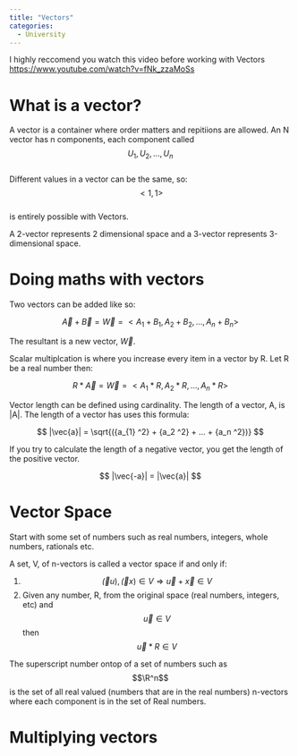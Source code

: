 ```yaml
---
title: "Vectors"
categories:
  - University
---
```


I highly reccomend you watch this video before working with Vectors
https://www.youtube.com/watch?v=fNk_zzaMoSs

# What is a vector?
A vector is a container where order matters and repitiions are allowed.
An N vector has n components, each component called <br>
$$U_1, U_2, ... , U_n$$ <br>
Different values in a vector can be the same, so: <br>
$$<1, 1>$$ <br>
is entirely possible with Vectors.

A 2-vector represents 2 dimensional space and a 3-vector represents 3-dimensional space.

# Doing maths with vectors

Two vectors can be added like so:

$$ \vec{A} + \vec{B} = \vec{W} = <A_1 + B_1, A_2 + B_2, ... , A_n + B_n>$$

The resultant is a new vector, $\vec{W}$.

Scalar multiplcation is where you increase every item in a vector by R.
Let R be a real number then:

$$ R * \vec{A} = \vec{W} = <A_1 * R, A_2 * R, ... , A_n * R>$$

Vector length can be defined using cardinality. The length of a vector, A, is |A|. 
The length of a vector has uses this formula:

$$ |\vec{a}| = \sqrt{({a_{1}  ^2} + {a_2  ^2} + ... + {a_n  ^2})} $$

If you try to calculate the length of a negative vector, you get the length of the positive vector.

$$ |\vec{-a}| = |\vec{a}| $$

# Vector Space

Start with some set of numbers such as real numbers, integers, whole numbers, rationals etc.

A set, V, of n-vectors is called a vector space if and only if:

1. $$\vec(u), \vec(x) \in V \Rightarrow \vec{u} + \vec{x} \in V $$
2. Given any number, R, from the original space (real numbers, integers, etc) and $$\vec{u} \in V$$ then $$\vec{u} * R \in V$$

The superscript number ontop of a set of numbers such as $$\R^n$$ is the set of all real valued (numbers that are in the real numbers) n-vectors where each component is in the set of Real numbers.

# Multiplying vectors
